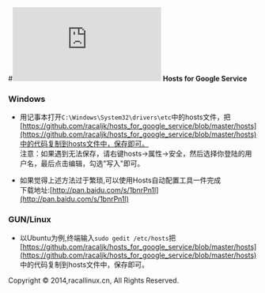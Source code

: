 #![LOGO](http://www.easyicon.net/api/resize_png_new.php?id=1172041&size=48) **Hosts for Google Service**

### Windows
* 用记事本打开`C:\Windows\System32\drivers\etc`中的hosts文件，把[https://github.com/racaljk/hosts_for_google_service/blob/master/hosts](https://github.com/racaljk/hosts_for_google_service/blob/master/hosts)中的代码复制到hosts文件中，保存即可。
<br>注意：如果遇到无法保存，请右键hosts->属性->安全，然后选择你登陆的用户名，最后点击编辑，勾选"写入"即可。

* 如果觉得上述方法过于繁琐,可以使用Hosts自动配置工具一件完成<br>下载地址:[http://pan.baidu.com/s/1bnrPn1l](http://pan.baidu.com/s/1bnrPn1l)

### GUN/Linux 
* 以Ubuntu为例,终端输入`sudo gedit /etc/hosts`把[https://github.com/racaljk/hosts_for_google_service/blob/master/hosts](https://github.com/racaljk/hosts_for_google_service/blob/master/hosts) 中的代码复制到hosts文件中，保存即可。

Copyright © 2014,racallinux.cn, All Rights Reserved.